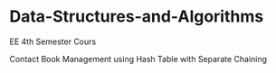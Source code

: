 # Data-Structures-and-Algorithms
EE 4th Semester Cours	

Contact Book Management using Hash Table with Separate Chaining
	
